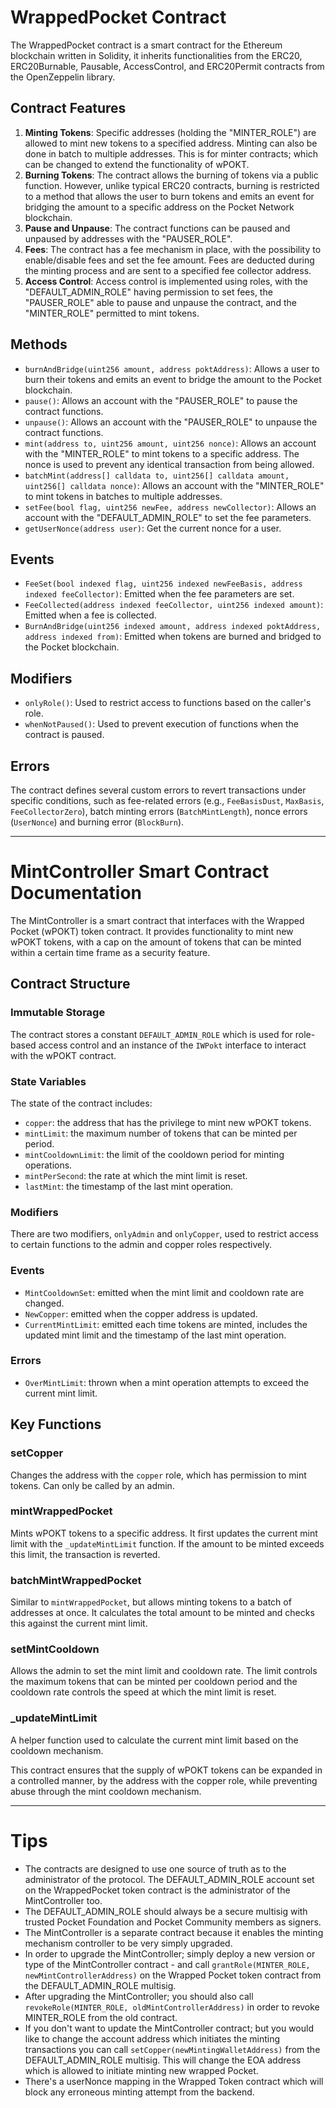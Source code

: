 # WrappedPocket Contract

The WrappedPocket contract is a smart contract for the Ethereum blockchain written in Solidity, it inherits functionalities from the ERC20, ERC20Burnable, Pausable, AccessControl, and ERC20Permit contracts from the OpenZeppelin library.

## Contract Features

1. **Minting Tokens**: Specific addresses (holding the "MINTER_ROLE") are allowed to mint new tokens to a specified address. Minting can also be done in batch to multiple addresses.  This is for minter contracts; which can be changed to extend the functionality of wPOKT.
2. **Burning Tokens**: The contract allows the burning of tokens via a public function. However, unlike typical ERC20 contracts, burning is restricted to a method that allows the user to burn tokens and emits an event for bridging the amount to a specific address on the Pocket Network blockchain.
3. **Pause and Unpause**: The contract functions can be paused and unpaused by addresses with the "PAUSER_ROLE".
4. **Fees**: The contract has a fee mechanism in place, with the possibility to enable/disable fees and set the fee amount. Fees are deducted during the minting process and are sent to a specified fee collector address.
5. **Access Control**: Access control is implemented using roles, with the "DEFAULT_ADMIN_ROLE" having permission to set fees, the "PAUSER_ROLE" able to pause and unpause the contract, and the "MINTER_ROLE" permitted to mint tokens.

## Methods

- `burnAndBridge(uint256 amount, address poktAddress)`: Allows a user to burn their tokens and emits an event to bridge the amount to the Pocket blockchain.
- `pause()`: Allows an account with the "PAUSER_ROLE" to pause the contract functions.
- `unpause()`: Allows an account with the "PAUSER_ROLE" to unpause the contract functions.
- `mint(address to, uint256 amount, uint256 nonce)`: Allows an account with the "MINTER_ROLE" to mint tokens to a specific address.  The nonce is used to prevent any identical transaction from being allowed.
- `batchMint(address[] calldata to, uint256[] calldata amount, uint256[] calldata nonce)`: Allows an account with the "MINTER_ROLE" to mint tokens in batches to multiple addresses.
- `setFee(bool flag, uint256 newFee, address newCollector)`: Allows an account with the "DEFAULT_ADMIN_ROLE" to set the fee parameters.
- `getUserNonce(address user)`: Get the current nonce for a user.
  
## Events

- `FeeSet(bool indexed flag, uint256 indexed newFeeBasis, address indexed feeCollector)`: Emitted when the fee parameters are set.
- `FeeCollected(address indexed feeCollector, uint256 indexed amount)`: Emitted when a fee is collected.
- `BurnAndBridge(uint256 indexed amount, address indexed poktAddress, address indexed from)`: Emitted when tokens are burned and bridged to the Pocket blockchain.

## Modifiers

- `onlyRole()`: Used to restrict access to functions based on the caller's role.
- `whenNotPaused()`: Used to prevent execution of functions when the contract is paused.

## Errors

The contract defines several custom errors to revert transactions under specific conditions, such as fee-related errors (e.g., `FeeBasisDust`, `MaxBasis`, `FeeCollectorZero`), batch minting errors (`BatchMintLength`), nonce errors (`UserNonce`) and burning error (`BlockBurn`).

---

# MintController Smart Contract Documentation

The MintController is a smart contract that interfaces with the Wrapped Pocket (wPOKT) token contract. It provides functionality to mint new wPOKT tokens, with a cap on the amount of tokens that can be minted within a certain time frame as a security feature.

## Contract Structure

### Immutable Storage

The contract stores a constant `DEFAULT_ADMIN_ROLE` which is used for role-based access control and an instance of the `IWPokt` interface to interact with the wPOKT contract.

### State Variables

The state of the contract includes:
- `copper`: the address that has the privilege to mint new wPOKT tokens.
- `mintLimit`: the maximum number of tokens that can be minted per period.
- `mintCooldownLimit`: the limit of the cooldown period for minting operations.
- `mintPerSecond`: the rate at which the mint limit is reset.
- `lastMint`: the timestamp of the last mint operation.

### Modifiers

There are two modifiers, `onlyAdmin` and `onlyCopper`, used to restrict access to certain functions to the admin and copper roles respectively.

### Events

- `MintCooldownSet`: emitted when the mint limit and cooldown rate are changed.
- `NewCopper`: emitted when the copper address is updated.
- `CurrentMintLimit`: emitted each time tokens are minted, includes the updated mint limit and the timestamp of the last mint operation.

### Errors

- `OverMintLimit`: thrown when a mint operation attempts to exceed the current mint limit.

## Key Functions

### setCopper

Changes the address with the `copper` role, which has permission to mint tokens. Can only be called by an admin.

### mintWrappedPocket

Mints wPOKT tokens to a specific address. It first updates the current mint limit with the `_updateMintLimit` function. If the amount to be minted exceeds this limit, the transaction is reverted.

### batchMintWrappedPocket

Similar to `mintWrappedPocket`, but allows minting tokens to a batch of addresses at once. It calculates the total amount to be minted and checks this against the current mint limit.

### setMintCooldown

Allows the admin to set the mint limit and cooldown rate. The limit controls the maximum tokens that can be minted per cooldown period and the cooldown rate controls the speed at which the mint limit is reset.

### _updateMintLimit

A helper function used to calculate the current mint limit based on the cooldown mechanism.

This contract ensures that the supply of wPOKT tokens can be expanded in a controlled manner, by the address with the copper role, while preventing abuse through the mint cooldown mechanism.

---

# Tips

- The contracts are designed to use one source of truth as to the administrator of the protocol.  The DEFAULT_ADMIN_ROLE account set on the WrappedPocket token contract is the administrator of the MintController too.
- The DEFAULT_ADMIN_ROLE should always be a secure multisig with trusted Pocket Foundation and Pocket Community members as signers.
- The MintController is a separate contract because it enables the minting mechanism controller to be very simply upgraded.
- In order to upgrade the MintController; simply deploy a new version or type of the MintController contract - and call `grantRole(MINTER_ROLE, newMintControllerAddress)` on the Wrapped Pocket token contract from the DEFAULT_ADMIN_ROLE multisig.
- After upgrading the MintController; you should also call `revokeRole(MINTER_ROLE, oldMintControllerAddress)` in order to revoke MINTER_ROLE from the old contract.
- If you don't want to update the MintController contract; but you would like to change the account address which initiates the minting transactions you can call `setCopper(newMintingWalletAddress)` from the DEFAULT_ADMIN_ROLE multisig.  This will change the EOA address which is allowed to initiate minting new wrapped Pocket.
- There's a userNonce mapping in the Wrapped Token contract which will block any erroneous minting attempt from the backend.

